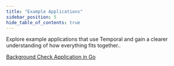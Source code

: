 ```yaml
---
title: "Example Applications"
sidebar_position: 5
hide_table_of_contents: true
---
```


Explore example applications that use Temporal and gain a clearer understanding of how everything fits together..

[Background Check Application in Go](go/background-checks/index.md)
